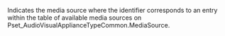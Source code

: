﻿Indicates the media source where the identifier corresponds to an entry within the table of available media sources on Pset_AudioVisualApplianceTypeCommon.MediaSource.
